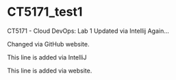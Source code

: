 # CT5171_test1
CT5171 - Cloud DevOps: Lab 1
Updated via Intellij
Again...

Changed via GitHub website. 


This line is added via IntelliJ

This line is added via website.
